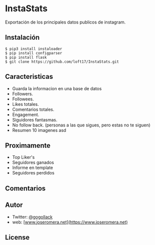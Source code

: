 # InstaStats
Exportación de los principales datos publicos de instagram. 

## Instalación
```
$ pip3 install instaloader
$ pip install configparser
$ pip install flask
$ git clone https://github.com/loft17/InstaStats.git
```

## Caracteristicas
- Guarda la informacion en una base de datos
- Followers.
- Followees.
- Likes totales.
- Comentarios totales.
- Engagement.
- Siguidores fantasmas.
- No follow back. (personas a las que sigues, pero estas no te siguen)
- Resumen 10 imagenes
asd
## Proximamente
- Top Liker's
- Seguidores ganados
- Informe en template
- Seguidores perdidos

## Comentarios

## Autor
- Twitter: [@gogollack](https://twitter.com/gogollack)
- web: [www.joseromera.net](https://www.joseromera.net)

## License
